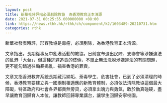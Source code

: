 ```yaml
---
layout: post
title: 新華社時評指必須剷除教協　為香港教育正本清源
date: 2021-07-31 00:25:55.000000000 +08:00
link: https://news.rthk.hk/rthk/ch/component/k2/1603489-20210731.htm
categories: rthk
---
```


新華社發表時評，形容教協是毒瘤，必須剷除，為香港教育正本清源。

文章指出，長期從事反中亂港活動的教協，日前宣布退出民陣、支聯會等涉嫌違法的亂港「大台」，但這種逃避追責的伎倆，不單止無法洗脫涉嫌違法的有關問題，更不能勾銷過往煽暴搗亂、禍害香港的罪責。

文章又指香港教育系統長期藏污納垢、荼毒學生、危害社會，已到了必須清理的時候，香港教育要建立與一國兩制相適應的新教育體制，必須依法清除教協這個最大障礙，特區政府和社會各界都責無旁貸，必須拿出魄力與勇氣，敢於動真碰硬，盡早讓教育回歸育人本位，讓教師回歸專業講台，讓學生回歸安寧校園。
